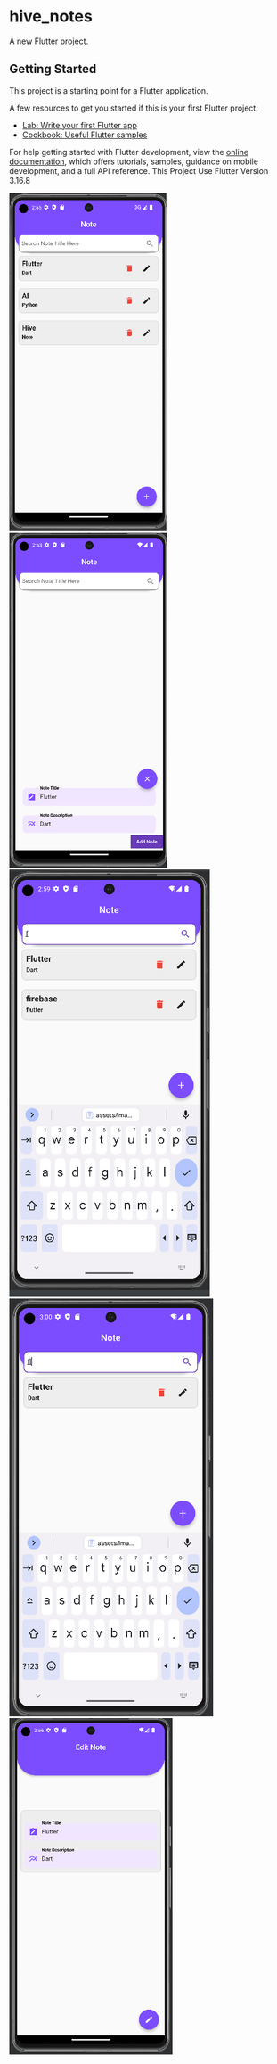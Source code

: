 # hive_notes

A new Flutter project.

## Getting Started

This project is a starting point for a Flutter application.

A few resources to get you started if this is your first Flutter project:

- [Lab: Write your first Flutter app](https://docs.flutter.dev/get-started/codelab)
- [Cookbook: Useful Flutter samples](https://docs.flutter.dev/cookbook)

For help getting started with Flutter development, view the
[online documentation](https://docs.flutter.dev/), which offers tutorials,
samples, guidance on mobile development, and a full API reference.
This Project Use Flutter Version 3.16.8

![CHEESE](assets/images/note_hive.png)
![CHEESE](assets/images/add_note.png)
![CHEESE](assets/images/serch_1.png)
![CHEESE](assets/images/serch_2.png)
![CHEESE](assets/images/edit_note.png)

